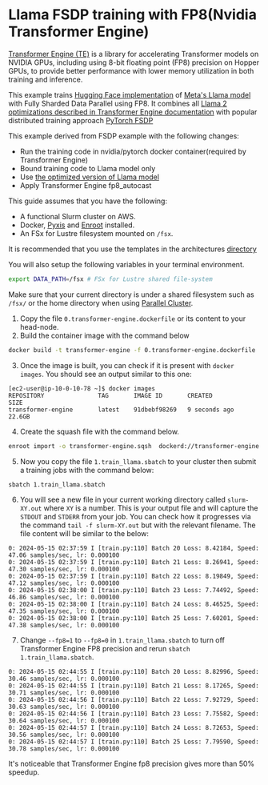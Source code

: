# Llama FSDP training with FP8(Nvidia Transformer Engine)

[Transformer Engine (TE)](https://github.com/NVIDIA/TransformerEngine) is a library for accelerating Transformer models on NVIDIA GPUs, including using 8-bit floating point (FP8) precision on Hopper GPUs, to provide better performance with lower memory utilization in both training and inference.

This example trains [Hugging Face implementation](https://huggingface.co/docs/transformers/en/model_doc/llama2) of [Meta's Llama model](https://llama.meta.com/) with Fully Sharded Data Parallel using FP8. It combines all [Llama 2 optimizations described in Transformer Engine documentation](https://docs.nvidia.com/deeplearning/transformer-engine/user-guide/examples/te_llama/tutorial_accelerate_hf_llama_with_te.html) with popular distributed training approach [PyTorch FSDP](https://pytorch.org/docs/stable/fsdp.html)

This example derived from FSDP example with the following changes:
* Run the training code in nvidia/pytorch docker container(required by Transformer Engine)
* Bound training code to Llama model only
* Use [the optimized version of Llama model](https://github.com/NVIDIA/TransformerEngine/blob/main/docs/examples/te_llama/te_llama.py)
* Apply Transformer Engine fp8_autocast

This guide assumes that you have the following:

- A functional Slurm cluster on AWS.
- Docker, [Pyxis](https://github.com/NVIDIA/pyxis) and [Enroot](https://github.com/NVIDIA/enroot) installed.
- An FSx for Lustre filesystem mounted on `/fsx`.

It is recommended that you use the templates in the architectures [directory](../../1.architectures)

You will also setup the following variables in your terminal environment.

```bash
export DATA_PATH=/fsx # FSx for Lustre shared file-system
```

Make sure that your current directory is under a shared filesystem such as `/fsx/` or the home directory when using [Parallel Cluster](../../1.architectures/aws-parallelcluster).

1. Copy the file `0.transformer-engine.dockerfile` or its content to your head-node.
2. Build the container image with the command below

```bash
docker build -t transformer-engine -f 0.transformer-engine.dockerfile .
```

3. Once the image is built, you can check if it is present with `docker images`. You should see an output similar to this one:

```
[ec2-user@ip-10-0-10-78 ~]$ docker images
REPOSITORY               TAG       IMAGE ID       CREATED             SIZE
transformer-engine       latest    91dbebf98269   9 seconds ago      22.6GB
```

4. Create the squash file with the command below.

```bash
enroot import -o transformer-engine.sqsh  dockerd://transformer-engine:latest
```

5. Now you copy the file `1.train_llama.sbatch` to your cluster then submit a training jobs with the command below:

```bash
sbatch 1.train_llama.sbatch
```

6. You will see a new file in your current working directory called `slurm-XY.out` where `XY` is a number. This is your output file and will capture the `STDOUT` and `STDERR` from your job. You can check how it progresses via the command `tail -f slurm-XY.out` but with the relevant filename. The file content will be similar to the below:

```
0: 2024-05-15 02:37:59 I [train.py:110] Batch 20 Loss: 8.42184, Speed: 47.06 samples/sec, lr: 0.000100
0: 2024-05-15 02:37:59 I [train.py:110] Batch 21 Loss: 8.26941, Speed: 47.30 samples/sec, lr: 0.000100
0: 2024-05-15 02:37:59 I [train.py:110] Batch 22 Loss: 8.19849, Speed: 47.12 samples/sec, lr: 0.000100
0: 2024-05-15 02:38:00 I [train.py:110] Batch 23 Loss: 7.74492, Speed: 46.86 samples/sec, lr: 0.000100
0: 2024-05-15 02:38:00 I [train.py:110] Batch 24 Loss: 8.46525, Speed: 47.35 samples/sec, lr: 0.000100
0: 2024-05-15 02:38:00 I [train.py:110] Batch 25 Loss: 7.60201, Speed: 47.38 samples/sec, lr: 0.000100
```

7. Change `--fp8=1` to `--fp8=0` in `1.train_llama.sbatch` to turn off Transformer Engine FP8 precision and rerun `sbatch 1.train_llama.sbatch`.

```
0: 2024-05-15 02:44:55 I [train.py:110] Batch 20 Loss: 8.82996, Speed: 30.46 samples/sec, lr: 0.000100
0: 2024-05-15 02:44:55 I [train.py:110] Batch 21 Loss: 8.17265, Speed: 30.71 samples/sec, lr: 0.000100
0: 2024-05-15 02:44:56 I [train.py:110] Batch 22 Loss: 7.92729, Speed: 30.63 samples/sec, lr: 0.000100
0: 2024-05-15 02:44:56 I [train.py:110] Batch 23 Loss: 7.75582, Speed: 30.64 samples/sec, lr: 0.000100
0: 2024-05-15 02:44:57 I [train.py:110] Batch 24 Loss: 8.72653, Speed: 30.56 samples/sec, lr: 0.000100
0: 2024-05-15 02:44:57 I [train.py:110] Batch 25 Loss: 7.79590, Speed: 30.78 samples/sec, lr: 0.000100
```

It's noticeable that Transformer Engine fp8 precision gives more than 50% speedup.
